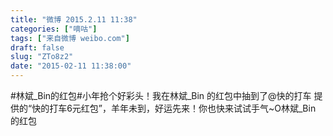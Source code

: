 ```yaml
---
title: "微博 2015.2.11 11:38"
categories: ["嘀咕"]
tags: ["来自微博 weibo.com"]
draft: false
slug: "ZTo8z2"
date: "2015-02-11 11:38:00"
---
```


<p>#林斌_Bin的红包#小年抢个好彩头！我在林斌_Bin 的红包中抽到了@快的打车 提供的“快的打车6元红包”，羊年未到，好运先来！你也快来试试手气~O林斌_Bin 的红包 ​​​​</p>
